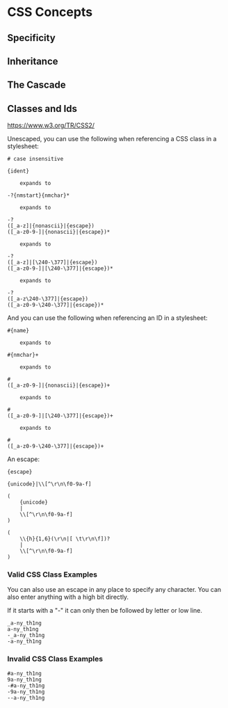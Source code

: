 # CSS Concepts

## Specificity

## Inheritance

## The Cascade

## Classes and Ids

https://www.w3.org/TR/CSS2/

Unescaped, you can use the following when referencing a CSS class in a
stylesheet:

    # case insensitive

    {ident}

        expands to
    
    -?{nmstart}{nmchar}*
    
        expands to
    
    -?
    ([_a-z]|{nonascii}|{escape})
    ([_a-z0-9-]|{nonascii}|{escape})*

        expands to
    
    -?
    ([_a-z]|[\240-\377]|{escape})
    ([_a-z0-9-]|[\240-\377]|{escape})*

        expands to
    
    -?
    ([_a-z\240-\377]|{escape})
    ([_a-z0-9-\240-\377]|{escape})*
    
And you can use the following when referencing an ID in a stylesheet:

    #{name}
    
        expands to
        
    #{nmchar}+
        
        expands to
    
    #
    ([_a-z0-9-]|{nonascii}|{escape})+
        
        expands to
    
    #
    ([_a-z0-9-]|[\240-\377]|{escape})+
        
        expands to
    
    #
    ([_a-z0-9-\240-\377]|{escape})+

An escape:

    {escape}

    {unicode}|\\[^\r\n\f0-9a-f]
    
    (
        {unicode}
        |
        \\[^\r\n\f0-9a-f]
    )

    (
        \\{h}{1,6}(\r\n|[ \t\r\n\f])?
        |
        \\[^\r\n\f0-9a-f]
    )

### Valid CSS Class Examples

You can also use an escape in any place to specify any character.  You
can also enter anything with a high bit directly.

If it starts with a "-" it can only then be followed by letter or low
line.

    _a-ny_th1ng
    a-ny_th1ng
    -_a-ny_th1ng
    -a-ny_th1ng

### Invalid CSS Class Examples

    #a-ny_th1ng
    9a-ny_th1ng
    -#a-ny_th1ng
    -9a-ny_th1ng
    --a-ny_th1ng
